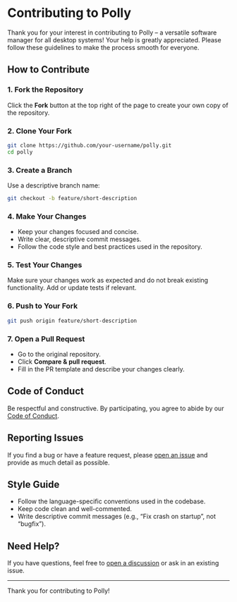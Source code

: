 # Contributing to Polly

Thank you for your interest in contributing to Polly – a versatile software manager for all desktop systems! Your help is greatly appreciated. Please follow these guidelines to make the process smooth for everyone.

## How to Contribute

### 1. Fork the Repository
Click the **Fork** button at the top right of the page to create your own copy of the repository.

### 2. Clone Your Fork
```bash
git clone https://github.com/your-username/polly.git
cd polly
```

### 3. Create a Branch
Use a descriptive branch name:
```bash
git checkout -b feature/short-description
```

### 4. Make Your Changes
- Keep your changes focused and concise.
- Write clear, descriptive commit messages.
- Follow the code style and best practices used in the repository.

### 5. Test Your Changes
Make sure your changes work as expected and do not break existing functionality. Add or update tests if relevant.

### 6. Push to Your Fork
```bash
git push origin feature/short-description
```

### 7. Open a Pull Request
- Go to the original repository.
- Click **Compare & pull request**.
- Fill in the PR template and describe your changes clearly.

## Code of Conduct

Be respectful and constructive. By participating, you agree to abide by our [Code of Conduct](CODE_OF_CONDUCT.md).

## Reporting Issues

If you find a bug or have a feature request, please [open an issue](https://github.com/pollypm/polly/issues) and provide as much detail as possible.

## Style Guide

- Follow the language-specific conventions used in the codebase.
- Keep code clean and well-commented.
- Write descriptive commit messages (e.g., “Fix crash on startup”, not “bugfix”).

## Need Help?

If you have questions, feel free to [open a discussion](https://github.com/pollypm/polly/discussions) or ask in an existing issue.

---

Thank you for contributing to Polly!
